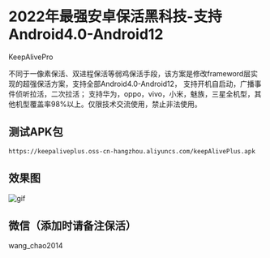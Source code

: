# 2022年最强安卓保活黑科技-支持Android4.0-Android12

KeepAlivePro

不同于一像素保活、双进程保活等弱鸡保活手段，该方案是修改frameword层实现的超强保活方案，支持全部Android4.0-Android12， 支持开机自启动，广播事件侦听拉活，二次拉活； 支持华为，oppo，vivo，小米，魅族，三星全机型，其他机型覆盖率98%以上。仅限技术交流使用，禁止非法使用。



## 测试APK包

```
https://keepaliveplus.oss-cn-hangzhou.aliyuncs.com/keepAlivePlus.apk
```

## 效果图

![gif](https://hexoimg.chaochaoke.top/tutieshi_592x1280_14s.gif)

## 微信（添加时请备注保活）

wang_chao2014